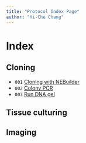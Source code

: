 ```yaml
---
title: "Protocol Index Page"
author: "Yi-Che Chang"
---
```


# Index

## Cloning
- `001` [Cloning with NEBuilder](protocol-001.md)
- `002` [Colony PCR](protocol-002.md)
- `003` [Run DNA gel](protocol-003.md)

## Tissue culturing


## Imaging

